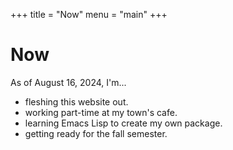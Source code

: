 +++
title = "Now"
menu = "main"
+++

# Now

As of August 16, 2024, I'm...

- fleshing this website out.
- working part-time at my town's cafe.
- learning Emacs Lisp to create my own package.
- getting ready for the fall semester.